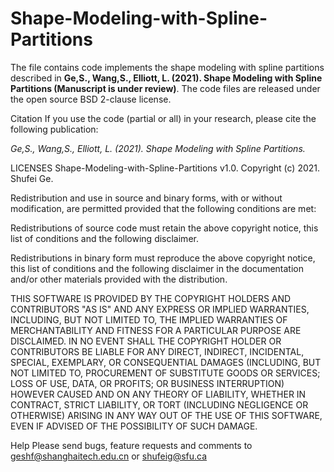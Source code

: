 # Shape-Modeling-with-Spline-Partitions
 
The file contains code implements the shape modeling with spline partitions described in **Ge,S., Wang,S., Elliott, L. (2021). Shape Modeling with Spline Partitions (Manuscript is under review)**. The code files are released under the open source BSD 2-clause license.

 
Citation
If you use the code (partial or all) in your research, please cite the following publication:

*Ge,S., Wang,S., Elliott, L. (2021). Shape Modeling with Spline Partitions.*

LICENSES
Shape-Modeling-with-Spline-Partitions v1.0. Copyright (c) 2021. Shufei Ge.

Redistribution and use in source and binary forms, with or without modification, are permitted provided that the following conditions are met:

Redistributions of source code must retain the above copyright notice, this list of conditions and the following disclaimer.

Redistributions in binary form must reproduce the above copyright notice, this list of conditions and the following disclaimer in the documentation and/or other materials provided with the distribution.

THIS SOFTWARE IS PROVIDED BY THE COPYRIGHT HOLDERS AND CONTRIBUTORS "AS IS" AND ANY EXPRESS OR IMPLIED WARRANTIES, INCLUDING, BUT NOT LIMITED TO, THE IMPLIED WARRANTIES OF MERCHANTABILITY AND FITNESS FOR A PARTICULAR PURPOSE ARE DISCLAIMED. IN NO EVENT SHALL THE COPYRIGHT HOLDER OR CONTRIBUTORS BE LIABLE FOR ANY DIRECT, INDIRECT, INCIDENTAL, SPECIAL, EXEMPLARY, OR CONSEQUENTIAL DAMAGES (INCLUDING, BUT NOT LIMITED TO, PROCUREMENT OF SUBSTITUTE GOODS OR SERVICES; LOSS OF USE, DATA, OR PROFITS; OR BUSINESS INTERRUPTION) HOWEVER CAUSED AND ON ANY THEORY OF LIABILITY, WHETHER IN CONTRACT, STRICT LIABILITY, OR TORT (INCLUDING NEGLIGENCE OR OTHERWISE) ARISING IN ANY WAY OUT OF THE USE OF THIS SOFTWARE, EVEN IF ADVISED OF THE POSSIBILITY OF SUCH DAMAGE.

Help
Please send bugs, feature requests and comments to geshf@shanghaitech.edu.cn or shufeig@sfu.ca
